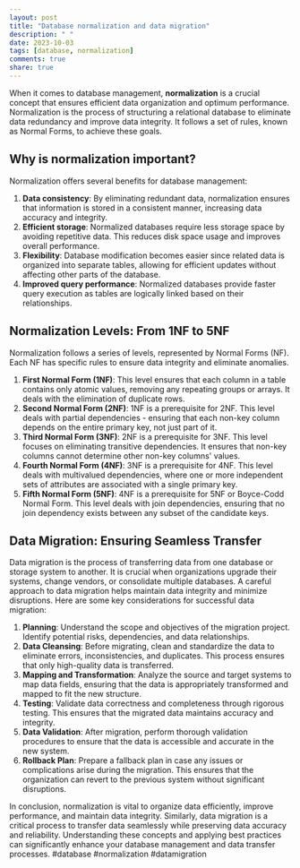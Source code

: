 ```yaml
---
layout: post
title: "Database normalization and data migration"
description: " "
date: 2023-10-03
tags: [database, normalization]
comments: true
share: true
---
```


When it comes to database management, **normalization** is a crucial concept that ensures efficient data organization and optimum performance. Normalization is the process of structuring a relational database to eliminate data redundancy and improve data integrity. It follows a set of rules, known as Normal Forms, to achieve these goals.

## Why is normalization important?

Normalization offers several benefits for database management:

1. **Data consistency**: By eliminating redundant data, normalization ensures that information is stored in a consistent manner, increasing data accuracy and integrity.
2. **Efficient storage**: Normalized databases require less storage space by avoiding repetitive data. This reduces disk space usage and improves overall performance.
3. **Flexibility**: Database modification becomes easier since related data is organized into separate tables, allowing for efficient updates without affecting other parts of the database.
4. **Improved query performance**: Normalized databases provide faster query execution as tables are logically linked based on their relationships.

## Normalization Levels: From 1NF to 5NF

Normalization follows a series of levels, represented by Normal Forms (NF). Each NF has specific rules to ensure data integrity and eliminate anomalies.

1. **First Normal Form (1NF)**: This level ensures that each column in a table contains only atomic values, removing any repeating groups or arrays. It deals with the elimination of duplicate rows.
2. **Second Normal Form (2NF)**: 1NF is a prerequisite for 2NF. This level deals with partial dependencies - ensuring that each non-key column depends on the entire primary key, not just part of it.
3. **Third Normal Form (3NF)**: 2NF is a prerequisite for 3NF. This level focuses on eliminating transitive dependencies. It ensures that non-key columns cannot determine other non-key columns' values.
4. **Fourth Normal Form (4NF)**: 3NF is a prerequisite for 4NF. This level deals with multivalued dependencies, where one or more independent sets of attributes are associated with a single primary key.
5. **Fifth Normal Form (5NF)**: 4NF is a prerequisite for 5NF or Boyce-Codd Normal Form. This level deals with join dependencies, ensuring that no join dependency exists between any subset of the candidate keys.

## Data Migration: Ensuring Seamless Transfer

Data migration is the process of transferring data from one database or storage system to another. It is crucial when organizations upgrade their systems, change vendors, or consolidate multiple databases. A careful approach to data migration helps maintain data integrity and minimize disruptions. Here are some key considerations for successful data migration:

1. **Planning**: Understand the scope and objectives of the migration project. Identify potential risks, dependencies, and data relationships.
2. **Data Cleansing**: Before migrating, clean and standardize the data to eliminate errors, inconsistencies, and duplicates. This process ensures that only high-quality data is transferred.
3. **Mapping and Transformation**: Analyze the source and target systems to map data fields, ensuring that the data is appropriately transformed and mapped to fit the new structure.
4. **Testing**: Validate data correctness and completeness through rigorous testing. This ensures that the migrated data maintains accuracy and integrity.
5. **Data Validation**: After migration, perform thorough validation procedures to ensure that the data is accessible and accurate in the new system.
6. **Rollback Plan**: Prepare a fallback plan in case any issues or complications arise during the migration. This ensures that the organization can revert to the previous system without significant disruptions.

In conclusion, normalization is vital to organize data efficiently, improve performance, and maintain data integrity. Similarly, data migration is a critical process to transfer data seamlessly while preserving data accuracy and reliability. Understanding these concepts and applying best practices can significantly enhance your database management and data transfer processes. #database #normalization #datamigration